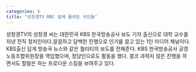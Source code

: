 ```yaml
---
categories: b
title: "성창경TV MBC 앞에 몰려든 국민들"
---
```

성창경TV의 성창경 씨는 대한민국 KBS 한국방송공사 보도 기자 출신으로 대학 교수를 지낸 전직 정치인이다.깔끔하고 담백한 진행으로 인기를 끌고 있는 1인 미디어 채널이다. KBS출신 답게 방송국 뉴스와 같은 퀄리티의 보도를 전해준다. KBS 한국방송공사 공영노동조합위원장을 역임했으며, 정당인으로도 활동을 했다. 결코 과하지 않은 진행을 하면서도 할말은 하는 프로다운 스킬을 보여주고 있다.